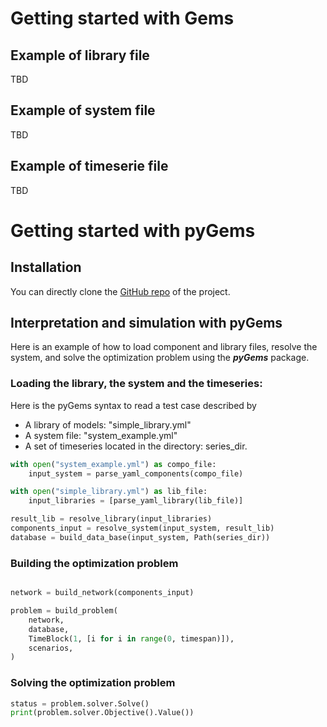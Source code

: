 # Getting started with Gems

## Example of library file
TBD

## Example of system file
TBD

## Example of timeserie file
TBD

# Getting started with pyGems

## Installation

You can directly clone the [GitHub repo](https://github.com/AntaresSimulatorTeam/andromede-modeling-prototype) of the project.

## Interpretation and simulation with pyGems

Here is an example of how to load component and library files, resolve the system, and solve the optimization problem using the ***pyGems*** package.

### Loading the library, the system and the timeseries:

Here is the pyGems syntax to read a test case described by

-  A library of models: "simple_library.yml"
-  A system file: "system_example.yml"
-  A set of timeseries located in the directory: series_dir.

~~~ python
with open("system_example.yml") as compo_file:
    input_system = parse_yaml_components(compo_file)

with open("simple_library.yml") as lib_file:
    input_libraries = [parse_yaml_library(lib_file)]

result_lib = resolve_library(input_libraries)
components_input = resolve_system(input_system, result_lib)
database = build_data_base(input_system, Path(series_dir))
~~~

### Building the optimization problem



~~~ python

network = build_network(components_input)

problem = build_problem(
    network,
    database,
    TimeBlock(1, [i for i in range(0, timespan)]),
    scenarios,
)
~~~

### Solving the optimization problem
~~~ python
status = problem.solver.Solve()
print(problem.solver.Objective().Value())
~~~
